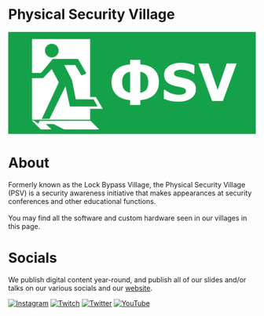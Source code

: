 # Physical Security Village

![Physical Security Village](/profile/img/logo-wide.png)

# About
Formerly known as the Lock Bypass Village, the Physical Security Village (PSV) is a security awareness initiative that makes appearances at security conferences and other educational functions.<br><br>You may find all the software and custom hardware seen in our villages in this page.

# Socials
We publish digital content year-round, and publish all of our slides and/or talks on our various socials and our [website](https://physsec.org).

[![Instagram](https://img.shields.io/badge/Instagram-%23E4405F.svg?logo=Instagram&logoColor=white)](https://instagram.com/bypassvillage) [![Twitch](https://img.shields.io/badge/Twitch-%239146FF.svg?logo=Twitch&logoColor=white)](https://twitch.tv/bypassvillage) [![Twitter](https://img.shields.io/badge/Twitter-%231DA1F2.svg?logo=Twitter&logoColor=white)](https://twitter.com/physsec) [![YouTube](https://img.shields.io/badge/YouTube-%23FF0000.svg?logo=YouTube&logoColor=white)](https://youtube.com/c/BypassVillage) 
